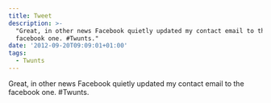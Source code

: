 ```yaml
---
title: Tweet
description: >-
  "Great, in other news Facebook quietly updated my contact email to the
  facebook one. #Twunts."
date: '2012-09-20T09:09:01+01:00'
tags:
  - Twunts
---
```

Great, in other news Facebook quietly updated my contact email to the facebook one. #Twunts.
